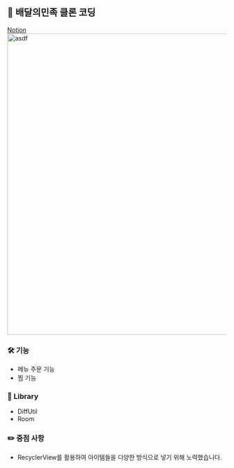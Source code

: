 ## 👋 배달의민족 클론 코딩
[Notion](https://www.notion.so/Wavve-a24bac0f7c8348cab4583ec5742de9a9)   
<img width="690" alt="asdf" src="https://user-images.githubusercontent.com/89892954/136996190-30d432df-d8c3-4025-8cbb-1f60a39ae026.png">   
### 🛠 기능
+ 메뉴 주문 기능
+ 찜 기능

### 📗 Library
+ DiffUtil
+ Room

### ✏️ 중점 사항   
+ RecyclerView를 활용하여 아이템들을 다양한 방식으로 넣기 위해 노력했습니다.
